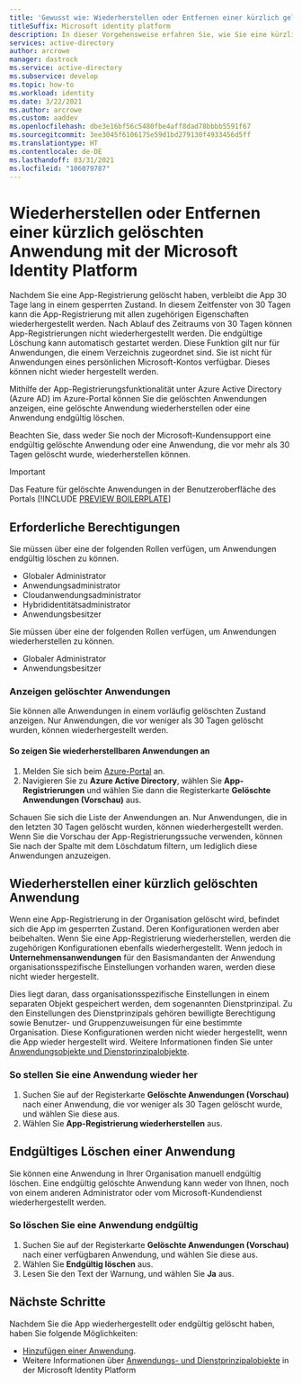 ```yaml
---
title: 'Gewusst wie: Wiederherstellen oder Entfernen einer kürzlich gelöschten Anwendung mit der Microsoft Identity Platform | Azure'
titleSuffix: Microsoft identity platform
description: In dieser Vorgehensweise erfahren Sie, wie Sie eine kürzlich gelöschte Anwendung, die bei Microsoft Identity Platform registriert ist, wiederherstellen oder endgültig löschen.
services: active-directory
author: arcrowe
manager: dastrock
ms.service: active-directory
ms.subservice: develop
ms.topic: how-to
ms.workload: identity
ms.date: 3/22/2021
ms.author: arcrowe
ms.custom: aaddev
ms.openlocfilehash: dbe3e16bf56c5480fbe4aff8dad78bbbb5591f67
ms.sourcegitcommit: 3ee3045f6106175e59d1bd279130f4933456d5ff
ms.translationtype: HT
ms.contentlocale: de-DE
ms.lasthandoff: 03/31/2021
ms.locfileid: "106079787"
---
```

# <a name="restore-or-remove-a-recently-deleted-application-with-the-microsoft-identity-platform"></a>Wiederherstellen oder Entfernen einer kürzlich gelöschten Anwendung mit der Microsoft Identity Platform
Nachdem Sie eine App-Registrierung gelöscht haben, verbleibt die App 30 Tage lang in einem gesperrten Zustand. In diesem Zeitfenster von 30 Tagen kann die App-Registrierung mit allen zugehörigen Eigenschaften wiederhergestellt werden. Nach Ablauf des Zeitraums von 30 Tagen können App-Registrierungen nicht wiederhergestellt werden. Die endgültige Löschung kann automatisch gestartet werden.  Diese Funktion gilt nur für Anwendungen, die einem Verzeichnis zugeordnet sind.  Sie ist nicht für Anwendungen eines persönlichen Microsoft-Kontos verfügbar. Dieses können nicht wieder hergestellt werden.

Mithilfe der App-Registrierungsfunktionalität unter Azure Active Directory (Azure AD) im Azure-Portal können Sie die gelöschten Anwendungen anzeigen, eine gelöschte Anwendung wiederherstellen oder eine Anwendung endgültig löschen.

Beachten Sie, dass weder Sie noch der Microsoft-Kundensupport eine endgültig gelöschte Anwendung oder eine Anwendung, die vor mehr als 30 Tagen gelöscht wurde, wiederherstellen können.

> [!IMPORTANT]
> Das Feature für gelöschte Anwendungen in der Benutzeroberfläche des Portals [!INCLUDE [PREVIEW BOILERPLATE](../../../includes/active-directory-develop-preview.md)]

## <a name="required-permissions"></a>Erforderliche Berechtigungen
Sie müssen über eine der folgenden Rollen verfügen, um Anwendungen endgültig löschen zu können.

- Globaler Administrator
- Anwendungsadministrator
- Cloudanwendungsadministrator
- Hybrididentitätsadministrator
- Anwendungsbesitzer

Sie müssen über eine der folgenden Rollen verfügen, um Anwendungen wiederherstellen zu können.

- Globaler Administrator
- Anwendungsbesitzer

### <a name="view-your-deleted-applications"></a>Anzeigen gelöschter Anwendungen
Sie können alle Anwendungen in einem vorläufig gelöschten Zustand anzeigen.  Nur Anwendungen, die vor weniger als 30 Tagen gelöscht wurden, können wiederhergestellt werden.

#### <a name="to-view-your-restorable-applications"></a>So zeigen Sie wiederherstellbaren Anwendungen an
1. Melden Sie sich beim [Azure-Portal](https://portal.azure.com/) an.
2. Navigieren Sie zu **Azure Active Directory**, wählen Sie **App-Registrierungen** und wählen Sie dann die Registerkarte **Gelöschte Anwendungen (Vorschau)** aus.

Schauen Sie sich die Liste der Anwendungen an. Nur Anwendungen, die in den letzten 30 Tagen gelöscht wurden, können wiederhergestellt werden. Wenn Sie die Vorschau der App-Registrierungssuche verwenden, können Sie nach der Spalte mit dem Löschdatum filtern, um lediglich diese Anwendungen anzuzeigen.

## <a name="restore-a-recently-deleted-application"></a>Wiederherstellen einer kürzlich gelöschten Anwendung

Wenn eine App-Registrierung in der Organisation gelöscht wird, befindet sich die App im gesperrten Zustand. Deren Konfigurationen werden aber beibehalten. Wenn Sie eine App-Registrierung wiederherstellen, werden die zugehörigen Konfigurationen ebenfalls wiederhergestellt.  Wenn jedoch in **Unternehmensanwendungen** für den Basismandanten der Anwendung organisationsspezifische Einstellungen vorhanden waren, werden diese nicht wieder hergestellt.  

Dies liegt daran, dass organisationsspezifische Einstellungen in einem separaten Objekt gespeichert werden, dem sogenannten Dienstprinzipal.  Zu den Einstellungen des Dienstprinzipals gehören bewilligte Berechtigung sowie Benutzer- und Gruppenzuweisungen für eine bestimmte Organisation. Diese Konfigurationen werden nicht wieder hergestellt, wenn die App wieder hergestellt wird. Weitere Informationen finden Sie unter [Anwendungsobjekte und Dienstprinzipalobjekte](app-objects-and-service-principals.md). 


### <a name="to-restore-an-application"></a>So stellen Sie eine Anwendung wieder her
1. Suchen Sie auf der Registerkarte **Gelöschte Anwendungen (Vorschau)** nach einer Anwendung, die vor weniger als 30 Tagen gelöscht wurde, und wählen Sie diese aus.
2. Wählen Sie **App-Registrierung wiederherstellen** aus.

## <a name="permanently-delete-an-application"></a>Endgültiges Löschen einer Anwendung
Sie können eine Anwendung in Ihrer Organisation manuell endgültig löschen. Eine endgültig gelöschte Anwendung kann weder von Ihnen, noch von einem anderen Administrator oder vom Microsoft-Kundendienst wiederhergestellt werden.

### <a name="to-permanently-delete-an-application"></a>So löschen Sie eine Anwendung endgültig

1. Suchen Sie auf der Registerkarte **Gelöschte Anwendungen (Vorschau)** nach einer verfügbaren Anwendung, und wählen Sie diese aus.
2. Wählen Sie **Endgültig löschen** aus.
3. Lesen Sie den Text der Warnung, und wählen Sie **Ja** aus.

## <a name="next-steps"></a>Nächste Schritte
Nachdem Sie die App wiederhergestellt oder endgültig gelöscht haben, haben Sie folgende Möglichkeiten:

- [Hinzufügen einer Anwendung](quickstart-register-app.md).
- Weitere Informationen über [Anwendungs- und Dienstprinzipalobjekte](app-objects-and-service-principals.md) in der Microsoft Identity Platform
